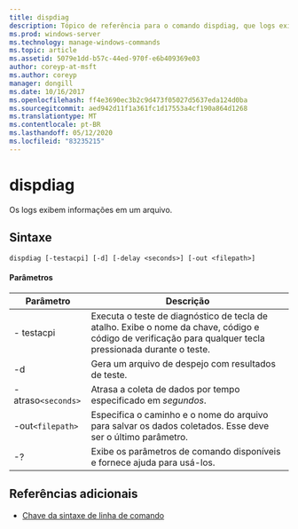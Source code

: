 ```yaml
---
title: dispdiag
description: Tópico de referência para o comando dispdiag, que logs exibem informações para um arquivo.
ms.prod: windows-server
ms.technology: manage-windows-commands
ms.topic: article
ms.assetid: 5079e1dd-b57c-44ed-970f-e6b409369e03
author: coreyp-at-msft
ms.author: coreyp
manager: dongill
ms.date: 10/16/2017
ms.openlocfilehash: ff4e3690ec3b2c9d473f05027d5637eda124d0ba
ms.sourcegitcommit: aed942d11f1a361fc1d17553a4cf190a864d1268
ms.translationtype: MT
ms.contentlocale: pt-BR
ms.lasthandoff: 05/12/2020
ms.locfileid: "83235215"
---
```

# <a name="dispdiag"></a>dispdiag

Os logs exibem informações em um arquivo.

## <a name="syntax"></a>Sintaxe

```
dispdiag [-testacpi] [-d] [-delay <seconds>] [-out <filepath>]
```

#### <a name="parameters"></a>Parâmetros

| Parâmetro | Descrição |
| --------- | ----------- |
| - testacpi | Executa o teste de diagnóstico de tecla de atalho. Exibe o nome da chave, código e código de verificação para qualquer tecla pressionada durante o teste. |
| -d | Gera um arquivo de despejo com resultados de teste. |
| -atraso`<seconds>` | Atrasa a coleta de dados por tempo especificado em *segundos*. |
| -out`<filepath>`  | Especifica o caminho e o nome do arquivo para salvar os dados coletados. Esse deve ser o último parâmetro. |
| -? | Exibe os parâmetros de comando disponíveis e fornece ajuda para usá-los. |

## <a name="additional-references"></a>Referências adicionais

- [Chave da sintaxe de linha de comando](command-line-syntax-key.md)
